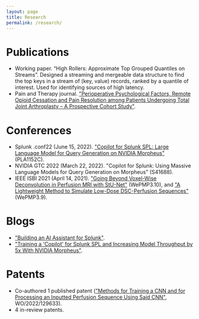 ```yaml
---
layout: page
title: Research
permalink: /research/
---
```


# Publications
- Working paper. “High Rollers: Approximate Top Grouped Quantiles on Streams”. Designed a streaming and mergeable data structure to find the top keys in a stream of (key, value) records, ranked by a quantile of interest. Used for identifying sources of high latency.
- Pain and Therapy journal. ["Perioperative Psychological Factors, Remote Opioid Cessation and Pain Resolution among Patients Undergoing Total Joint Arthroplasty – A Prospective Cohort Study"](https://www.ncbi.nlm.nih.gov/pmc/articles/PMC10444739/).

# Conferences
- Splunk .conf22 (June 15, 2022). ["Copilot for Splunk SPL: Large Language Model for Query Generation on NVIDIA Morpheus"](https://conf.splunk.com/watch/conf-online.html?search=pla1152c) (PLA1152C).
- NVIDIA GTC 2022 (March 22, 2022). "Copilot for Splunk: Using Massive Language Models for Query Generation on Morpheus" (S41688).
- IEEE ISBI 2021 (April 14, 2021). ["Going Beyond Voxel-Wise Deconvolution in Perfusion MRI with StU-Net"](https://www.researchgate.net/publication/348961375_Going_beyond_voxel-wise_deconvolution_in_perfusion_MRI_with_stU-Net) (WePMP3.10), and ["A Lightweight Method to Simulate Low-Dose DSC-Perfusion Sequences"](https://www.researchgate.net/publication/348961528_A_lightweight_method_to_simulate_low-dose_DSC-perfusion_sequences) (WePMP3.9).

# Blogs
- ["Building an AI Assistant for Splunk"](https://www.splunk.com/en_us/blog/it/building-an-ai-assistant-for-splunk.html).
- ["Training a 'Copilot' for Splunk SPL and Increasing Model Throughput by 5x With NVIDIA Morpheus"](https://www.splunk.com/en_us/blog/it/training-a-copilot-for-splunk-spl-and-increasing-model-throughput-by-5x-with-nvidia-morpheus.html).

# Patents
- Co-authored 1 published patent (["Methods for Training a CNN and for Processing an Inputted Perfusion Sequence Using Said CNN"](https://patentscope.wipo.int/search/en/detail.jsf?docId=WO2022129633), WO/2022/129633).
- 4 in-review patents.

